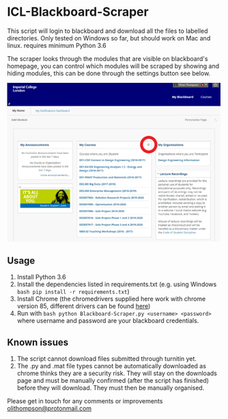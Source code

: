 # ICL-Blackboard-Scraper
This script will login to blackboard and download all the files to labelled directories.
Only tested on Windows so far, but should work on Mac and linux. requires minimum Python 3.6

The scraper looks through the modules that are visible on blackboard's homepage, you can control which modules will be scraped by showing and hiding modules, this can be done through the settings button see below.

<img src="https://github.com/ot316/ICL-Blackboard-Scraper/blob/master/screenshot.PNG" alt="screenshot" width="500"/>

## Usage

1. Install Python 3.6
2. Install the dependencies listed in requirements.txt (e.g. using Windows ```bash pip install -r requirements.txt```)
3. Install Chrome (the chromedrivers supplied here work with chrome version 85, different drivers can be found [here][1])
4. Run with ```bash python Blackboard-Scraper.py <username> <password>``` where username and password are your blackboard credentials.

## Known issues
1. The script cannot download files submitted through turnitin yet.
2. The .py and .mat file types cannot be automatically downloaded as chrome thinks they are a security risk. They will stay on the downloads page and must be manually confirmed (after the script has finished) before they will download. They must then be manually organised.

Please get in touch for any comments or improvements olithompson@protonmail.com

 [1]: https://chromedriver.chromium.org/downloads
